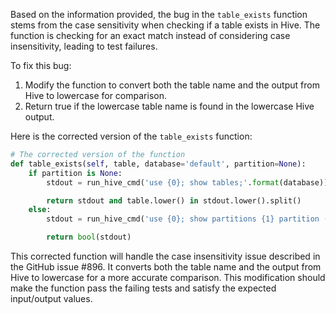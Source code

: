 Based on the information provided, the bug in the `table_exists` function stems from the case sensitivity when checking if a table exists in Hive. The function is checking for an exact match instead of considering case insensitivity, leading to test failures.

To fix this bug:
1. Modify the function to convert both the table name and the output from Hive to lowercase for comparison.
2. Return true if the lowercase table name is found in the lowercase Hive output.

Here is the corrected version of the `table_exists` function:

```python
# The corrected version of the function
def table_exists(self, table, database='default', partition=None):
    if partition is None:
        stdout = run_hive_cmd('use {0}; show tables;'.format(database))

        return stdout and table.lower() in stdout.lower().split()
    else:
        stdout = run_hive_cmd('use {0}; show partitions {1} partition (%s)'.format(database, table, self.partition_spec(partition)))

        return bool(stdout)
```

This corrected function will handle the case insensitivity issue described in the GitHub issue #896. It converts both the table name and the output from Hive to lowercase for a more accurate comparison. This modification should make the function pass the failing tests and satisfy the expected input/output values.